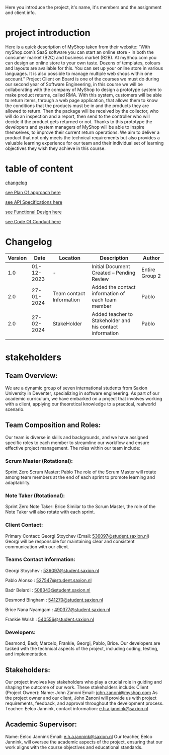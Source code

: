 Here you introduce the project, it's name, it's members and the assignment and client info.


# project introduction
Here is a quick description of MyShop taken from their website:
“With myShop.com’s SaaS software you can start an online store - in both the consumer market
(B2C) and business market (B2B).
At myShop.com you can design an online store to your own taste. Dozens of templates, colours and
layouts are available for this. You can set up your online store in various languages. It is also possible
to manage multiple web shops within one account.”
Project Client on Board is one of the courses we must do during our second year of Software
Engineering, in this course we will be collaborating with the company of MyShop to design a
prototype system to make product returns, called RMA. With this system, customers will be able to
return items, through a web page application, that allows them to know the conditions that the
products must be in and the products they are allowed to return. Then the package will be received
by the collector, who will do an inspection and a report, then send to the controller who will decide if
the product gets returned or not. Thanks to this prototype the developers and system managers of
MyShop will be able to inspire themselves, to improve their current return operations.
We aim to deliver a product that not only meets the technical requirements but also provides a
valuable learning experience for our team and their individual set of learning objectives they wish
they achieve in this course.

# table of content
[changelog]()

[see Plan Of approach here](Documentation/PlanOfApproach.md)

[see API Specifications here](Documentation/Myshop-Api.md)

[see Functional Design here](Documentation/SO2-MyShop-FunctionalDesign.md)

[see Code Of Conduct here](Documentation/CodeOfConduct.md)

# Changelog


| Version | Date       | Location                 | Description                                              | Author         |
|---------|------------|--------------------------|----------------------------------------------------------|----------------|
| 1.0     | 01-12-2023 | -                        | Initial Document Created – Pending Review                | Entire Group 2 |
| 2.0     | 27-01-2024 | Team contact Information | Added the contact information of each team member        | Pablo          |
| 2.0     | 27-02-2024 | StakeHolder              | Added teacher to Stakeholder and his contact information | Pablo          |
|         |            |                          |                                                          |                |


# stakeholders 
## Team Overview:
We are a dynamic group of seven international students from Saxion University in Deventer,
specializing in software engineering. As part of our academic curriculum, we have embarked on a
project that involves working with a client, applying our theoretical knowledge to a practical, realworld scenario.
## Team Composition and Roles:
Our team is diverse in skills and backgrounds, and we have assigned specific roles to each member to
streamline our workflow and ensure effective project management. The roles within our team
include:
### Scrum Master (Rotational):
Sprint Zero Scrum Master: Pablo
The role of the Scrum Master will rotate among team members at the end of each sprint to promote
learning and adaptability.
### Note Taker (Rotational):
Sprint Zero Note Taker: Brice
Similar to the Scrum Master, the role of the Note Taker will also rotate with each sprint.
### Client Contact:
Primary Contact: Georgi Stoychev (Email: 536097@student.saxion.nl)
Georgi will be responsible for maintaining clear and consistent communication with our client.
### Teams Contact Information:
Georgi Stoychev : 536097@student.saxion.nl

Pablo Alonso : 527547@student.saxion.nl

Badr Belardi : 508343@student.saxion.nl

Desmond Bingham : 541270@student.saxion.nl

Brice Nana Nyamgam : 490377@student.saxion.nl

Frankie Walsh : 540556@student.saxion.nl
### Developers:
Desmond, Badr, Marcelo, Frankie, Georgi, Pablo, Brice.
Our developers are tasked with the technical aspects of the project, including coding, testing, and
implementation.
## Stakeholders:
Our project involves key stakeholders who play a crucial role in guiding and shaping the outcome of
our work. These stakeholders include:
Client (Project Owner):
Name: John Zanoni
Email: john.zanoni@myshop.com
As the project owner and our client, John Zanoni will provide us with project requirements, feedback,
and approval throughout the development process.
Teacher: Eelco Jannink, contact information: e.h.a.jannink@saxion.nl
## Academic Supervisor:
Name: Eelco Jannink
Email: e.h.a.jannink@saxion.nl
Our teacher, Eelco Jannink, will oversee the academic aspects of the project, ensuring that our work
aligns with the course objectives and educational standards.







 